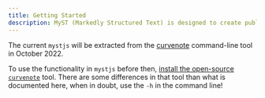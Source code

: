 ```yaml
---
title: Getting Started
description: MyST (Markedly Structured Text) is designed to create publication-quality documents written entirely in Markdown.
---
```


The current `mystjs` will be extracted from the [curvenote](https://curvenote.com/docs/cli/installing) command-line tool in October 2022.

To use the functionality in `mystjs` before then, [install the open-source `curvenote`](https://curvenote.com/docs/cli/installing) tool. There are some differences in that tool than what is documented here, when in doubt, use the `-h` in the command line!
